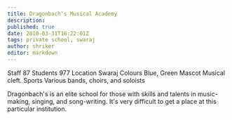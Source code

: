 ```yaml
---
title: Dragonbach's Musical Academy
description:
published: true
date: 2010-03-31T16:22:01Z
tags: private school, swaraj
author: shriker
editor: markdown
---
```


Staff 	87
Students 	977
Location 	Swaraj
Colours 	Blue, Green
Mascot 	Musical cleft.
Sports 	Various bands, choirs, and soloists

Dragonbach's is an elite school for those with skills and talents in music-making, singing, and song-writing. It's very difficult to get a place at this particular institution.